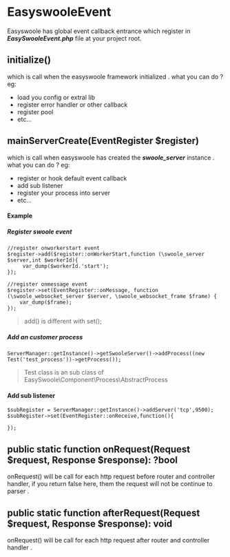 # EasyswooleEvent
Easyswoole has global event callback entrance which register in ***EasySwooleEvent.php*** file  at your project root.

## initialize()
which is call when the easyswoole framework initialized . what you can do ? eg:
- load you config or extral lib
- register error handler or other callback
- register pool
- etc...

## mainServerCreate(EventRegister $register)
which is call when easyswoole has created the ***swoole_server*** instance . what you can do ? eg:
- register or hook default event callback
- add sub listener
- register your process into server
- etc...

#### Example

##### Register swoole event
```
//register onworkerstart event
$register->add($register::onWorkerStart,function (\swoole_server $server,int $workerId){
     var_dump($workerId.'start');
});

//register onmessage event
$register->set(EventRegister::onMessage, function (\swoole_websocket_server $server, \swoole_websocket_frame $frame) {
    var_dump($frame);
});
```

> add() is different with set();

##### Add an customer process
```
ServerManager::getInstance()->getSwooleServer()->addProcess((new Test('test_process'))->getProcess());
```
> Test class is an sub class of EasySwoole\Component\Process\AbstractProcess

#### Add sub listener 
```
$subRegister = ServerManager::getInstance()->addServer('tcp',9500);
$subRegister->set(EventRegister::onReceive,function(){
    
});
```

## public static function onRequest(Request $request, Response $response): ?bool

onRequest() will be call for each http request before router and controller handler, if you return false here, them the request will not be continue to parser .

## public static function afterRequest(Request $request, Response $response): void

onRequest() will be call for each http request after router and controller handler .
